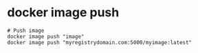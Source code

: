 # docker image push

```shell
# Push image
docker image push "image"
docker image push "myregistrydomain.com:5000/myimage:latest"
```
